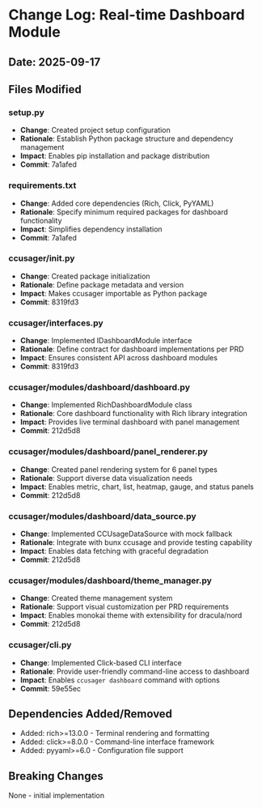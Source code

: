 # Change Log: Real-time Dashboard Module
## Date: 2025-09-17

## Files Modified

### setup.py
- **Change**: Created project setup configuration
- **Rationale**: Establish Python package structure and dependency management
- **Impact**: Enables pip installation and package distribution
- **Commit**: 7a1afed

### requirements.txt  
- **Change**: Added core dependencies (Rich, Click, PyYAML)
- **Rationale**: Specify minimum required packages for dashboard functionality
- **Impact**: Simplifies dependency installation
- **Commit**: 7a1afed

### ccusager/__init__.py
- **Change**: Created package initialization
- **Rationale**: Define package metadata and version
- **Impact**: Makes ccusager importable as Python package
- **Commit**: 8319fd3

### ccusager/interfaces.py
- **Change**: Implemented IDashboardModule interface
- **Rationale**: Define contract for dashboard implementations per PRD
- **Impact**: Ensures consistent API across dashboard modules
- **Commit**: 8319fd3

### ccusager/modules/dashboard/dashboard.py
- **Change**: Implemented RichDashboardModule class
- **Rationale**: Core dashboard functionality with Rich library integration
- **Impact**: Provides live terminal dashboard with panel management
- **Commit**: 212d5d8

### ccusager/modules/dashboard/panel_renderer.py
- **Change**: Created panel rendering system for 6 panel types
- **Rationale**: Support diverse data visualization needs
- **Impact**: Enables metric, chart, list, heatmap, gauge, and status panels
- **Commit**: 212d5d8

### ccusager/modules/dashboard/data_source.py
- **Change**: Implemented CCUsageDataSource with mock fallback
- **Rationale**: Integrate with bunx ccusage and provide testing capability
- **Impact**: Enables data fetching with graceful degradation
- **Commit**: 212d5d8

### ccusager/modules/dashboard/theme_manager.py
- **Change**: Created theme management system
- **Rationale**: Support visual customization per PRD requirements
- **Impact**: Enables monokai theme with extensibility for dracula/nord
- **Commit**: 212d5d8

### ccusager/cli.py
- **Change**: Implemented Click-based CLI interface
- **Rationale**: Provide user-friendly command-line access to dashboard
- **Impact**: Enables `ccusager dashboard` command with options
- **Commit**: 59e55ec

## Dependencies Added/Removed
- Added: rich>=13.0.0 - Terminal rendering and formatting
- Added: click>=8.0.0 - Command-line interface framework
- Added: pyyaml>=6.0 - Configuration file support

## Breaking Changes
None - initial implementation